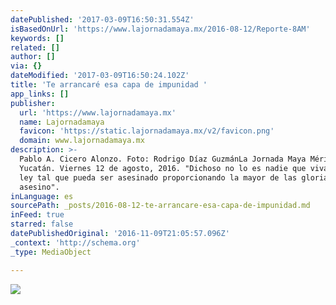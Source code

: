```yaml
---
datePublished: '2017-03-09T16:50:31.554Z'
isBasedOnUrl: 'https://www.lajornadamaya.mx/2016-08-12/Reporte-8AM'
keywords: []
related: []
author: []
via: {}
dateModified: '2017-03-09T16:50:24.102Z'
title: 'Te arrancaré esa capa de impunidad '
app_links: []
publisher:
  url: 'https://www.lajornadamaya.mx'
  name: Lajornadamaya
  favicon: 'https://static.lajornadamaya.mx/v2/favicon.png'
  domain: www.lajornadamaya.mx
description: >-
  Pablo A. Cicero Alonzo. Foto: Rodrigo Díaz GuzmánLa Jornada Maya Mérida,
  Yucatán. Viernes 12 de agosto, 2016. "Dichoso no lo es nadie que viva bajo una
  ley tal que pueda ser asesinado proporcionando la mayor de las glorias a su
  asesino".
inLanguage: es
sourcePath: _posts/2016-08-12-te-arrancare-esa-capa-de-impunidad.md
inFeed: true
starred: false
datePublishedOriginal: '2016-11-09T21:05:57.096Z'
_context: 'http://schema.org'
_type: MediaObject

---
```

![](https://the-grid-user-content.s3-us-west-2.amazonaws.com/923cb662-1e77-46db-b4a3-8ca002426b83.png)